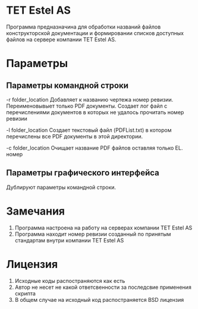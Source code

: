 TET Estel AS
=============

Программа предназначина для обработки названий файлов конструкторской документации и формировании списков доступных файлов на сервере компании TET Estel AS.

Параметры
=========

Параметры командной строки
--------------------------

-r folder_location
	Добавляет к названию чертежа номер ревизии. Переименовывыет только PDF документы.
	Создает лог файл с перечислениями документов в которых не удалось прочитать номер ревизии

-l folder_location
	Создает текстовый файл (PDFList.txt) в котором перечислены все PDF документы в этой директории.

-c folder_location
	Очищает название PDF файлов оставляя только EL. номер

Параметры графического интерфейса
----------------------------------
Дублируют параметры командной строки.

Замечания
=========
1. Программа настроена на работу на серверах компании TET Estel AS
2. Программа находит номер ревизии созданный по принятым стандартам внутри компании TET Estel AS

Лицензия
========
1. Исходные коды распостраняются как есть
2. Автор не несет не какой ответсвенности за последсвие применения скрипта
3. В общем случае на исходный код распостраняется BSD лицензия
